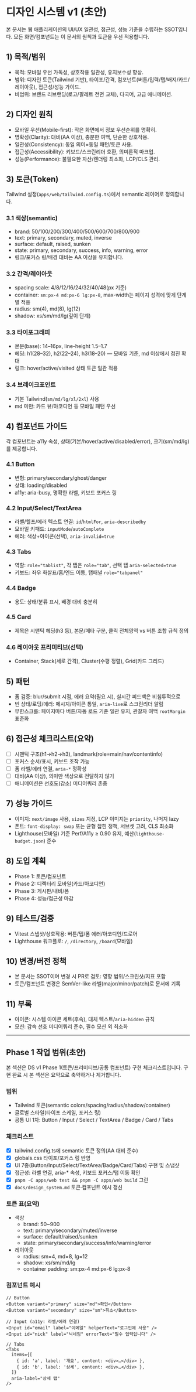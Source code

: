 # 디자인 시스템 v1 (초안)

본 문서는 웹 애플리케이션의 UI/UX 일관성, 접근성, 성능 기준을 수립하는 SSOT입니다. 모든 화면/컴포넌트는 이 문서의 원칙과 토큰을 우선 적용합니다.

## 1) 목적/범위
- 목적: 모바일 우선 가독성, 상호작용 일관성, 유지보수성 향상.
- 범위: 디자인 토큰(Tailwind 기반), 타이포/간격, 컴포넌트(버튼/입력/탭/배지/카드/레이아웃), 접근성/성능 가이드.
- 비범위: 브랜드 리브랜딩(로고/팔레트 전면 교체), 다국어, 고급 애니메이션.

## 2) 디자인 원칙
- 모바일 우선(Mobile-first): 작은 화면에서 정보 우선순위를 명확히.
- 명확성(Clarity): 대비(AA 이상), 충분한 여백, 단순한 상호작용.
- 일관성(Consistency): 동일 의미=동일 패턴/토큰 사용.
- 접근성(Accessibility): 키보드/스크린리더 호환, 의미론적 마크업.
- 성능(Performance): 불필요한 자산/렌더링 최소화, LCP/CLS 관리.

## 3) 토큰(Token)
Tailwind 설정(`apps/web/tailwind.config.ts`)에서 semantic 레이어로 정의합니다.

### 3.1 색상(semantic)
- brand: 50/100/200/300/400/500/600/700/800/900
- text: primary, secondary, muted, inverse
- surface: default, raised, sunken
- state: primary, secondary, success, info, warning, error
- 링크/포커스 링/배경 대비는 AA 이상을 유지합니다.

### 3.2 간격/레이아웃
- spacing scale: 4/8/12/16/24/32/40/48(px 기준)
- container: `sm:px-4 md:px-6 lg:px-8`, max-width는 페이지 성격에 맞게 단계별 적용
- radius: sm(4), md(8), lg(12)
- shadow: xs/sm/md/lg(깊이 단계)

### 3.3 타이포그래피
- 본문(base): 14–16px, line-height 1.5–1.7
- 헤딩: h1(28–32), h2(22–24), h3(18–20) — 모바일 기준, md 이상에서 점진 확대
- 링크: hover/active/visited 상태 토큰 일관 적용

### 3.4 브레이크포인트
- 기본 Tailwind(`sm/md/lg/xl/2xl`) 사용
- md 미만: 카드 뷰/아코디언 등 모바일 패턴 우선

## 4) 컴포넌트 가이드
각 컴포넌트는 a11y 속성, 상태(기본/hover/active/disabled/error), 크기(sm/md/lg)를 제공합니다.

### 4.1 Button
- 변형: primary/secondary/ghost/danger
- 상태: loading/disabled
- a11y: aria-busy, 명확한 라벨, 키보드 포커스 링

### 4.2 Input/Select/TextArea
- 라벨/헬프/에러 텍스트 연결: `id`/`htmlFor`, `aria-describedby`
- 모바일 키패드: `inputMode`/`autoComplete`
- 에러: 색상+아이콘(선택), `aria-invalid=true`

### 4.3 Tabs
- 역할: `role="tablist"`, 각 탭은 `role="tab"`, 선택 탭 `aria-selected=true`
- 키보드: 좌우 화살표/홈/엔드 이동, 탭패널 `role="tabpanel"`

### 4.4 Badge
- 용도: 상태/분류 표시, 배경 대비 충분히

### 4.5 Card
- 제목은 시맨틱 헤딩(h3 등), 본문/메타 구분, 클릭 전체영역 vs 버튼 조합 규칙 정의

### 4.6 레이아웃 프리미티브(선택)
- Container, Stack(세로 간격), Cluster(수평 정렬), Grid(카드 그리드)

## 5) 패턴
- 폼 검증: blur/submit 시점, 에러 요약(필요 시), 실시간 피드백은 비침투적으로
- 빈 상태/로딩/에러: 메시지/아이콘 통일, `aria-live`로 스크린리더 알림
- 무한스크롤: 페이지마다 버튼/자동 로드 기준 일관 유지, 관찰자 여백 `rootMargin` 표준화

## 6) 접근성 체크리스트(요약)
- [ ] 시맨틱 구조(h1→h2→h3), landmark(role=main/nav/contentinfo)
- [ ] 포커스 순서/표시, 키보드 조작 가능
- [ ] 폼 라벨/에러 연결, `aria-*` 정확성
- [ ] 대비(AA 이상), 의미만 색상으로 전달하지 않기
- [ ] 애니메이션은 선호도(감소) 미디어쿼리 존중

## 7) 성능 가이드
- 이미지: `next/image` 사용, `sizes` 지정, LCP 이미지는 `priority`, 나머지 lazy
- 폰트: `font-display: swap` 또는 균형 잡힌 정책, 서브셋 고려, CLS 최소화
- Lighthouse(모바일) 기준 Perf/A11y ≥ 0.90 유지, 예산(`lighthouse-budget.json`) 준수

## 8) 도입 계획
- Phase 1: 토큰/컴포넌트
- Phase 2: 디렉터리 모바일(카드/아코디언)
- Phase 3: 게시판/내비/폼
- Phase 4: 성능/접근성 마감

## 9) 테스트/검증
- Vitest 스냅샷/상호작용: 버튼/탭/폼 에러/아코디언/드로어
- Lighthouse 워크플로: `/`, `/directory`, `/board`(모바일)

## 10) 변경/버전 정책
- 본 문서는 SSOT이며 변경 시 PR로 검토: 영향 범위/스크린샷/지표 포함
- 토큰/컴포넌트 변경은 SemVer-like 라벨(major/minor/patch)로 문서에 기록

## 11) 부록
- 아이콘: 시스템 아이콘 세트(후속), 대체 텍스트/`aria-hidden` 규칙
- 모션: 감속 선호 미디어쿼리 준수, 필수 모션 외 최소화

---

## Phase 1 작업 범위(초안)
본 섹션은 DS v1 Phase 1(토큰/프리미티브/공통 컴포넌트) 구현 체크리스트입니다. 구현 완료 시 본 섹션은 요약으로 축약하거나 제거합니다.

### 범위
- Tailwind 토큰(semantic colors/spacing/radius/shadow/container)
- 글로벌 스타일(타이포 스케일, 포커스 링)
- 공통 UI 1차: Button / Input / Select / TextArea / Badge / Card / Tabs

### 체크리스트
- [x] tailwind.config.ts에 semantic 토큰 정의(AA 대비 준수)
- [x] globals.css 타이포/포커스 링 반영
- [x] UI 7종(Button/Input/Select/TextArea/Badge/Card/Tabs) 구현 및 스냅샷
- [x] 접근성: 라벨 연결, aria-* 속성, 키보드 포커스/탭 이동 확인
- [x] `pnpm -C apps/web test && pnpm -C apps/web build` 그린
- [x] `docs/design_system.md` 토큰·컴포넌트 예시 갱신

### 토큰 표(요약)
- 색상
  - brand: 50~900
  - text: primary/secondary/muted/inverse
  - surface: default/raised/sunken
  - state: primary/secondary/success/info/warning/error
- 레이아웃
  - radius: sm=4, md=8, lg=12
  - shadow: xs/sm/md/lg
  - container padding: sm:px-4 md:px-6 lg:px-8

### 컴포넌트 예시

```tsx
// Button
<Button variant="primary" size="md">확인</Button>
<Button variant="secondary" size="sm">취소</Button>

// Input (a11y: 라벨/에러 연결)
<Input id="email" label="이메일" helperText="로그인에 사용" />
<Input id="nick" label="닉네임" errorText="필수 입력입니다" />

// Tabs
<Tabs
  items={[
    { id: 'a', label: '개요', content: <div>…</div> },
    { id: 'b', label: '상세', content: <div>…</div> },
  ]}
  aria-label="상세 탭"
/>
```
